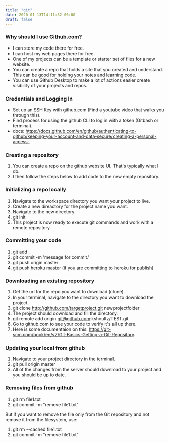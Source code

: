 ```yaml
---
title: "git"
date: 2020-01-13T14:11:32-06:00
draft: false
---
```


### Why should I use Github.com?

* I can store my code there for free. 
* I can host my web pages there for free.
* One of my projects can be a template or starter set of files for a new website. 
* You can create a repo that holds a site that you created and understand. This can be good for holding your notes and learning code.
* You can use Github Desktop to make a lot of actions easier create visibility of your projects and repos.

### Credentials and Logging In

* Set up an SSH Key with github.com (Find a youtube video that walks you through this).
* Find process for using the github CLI to log in with a token (Gitbash or terminal).
* docs: https://docs.github.com/en/github/authenticating-to-github/keeping-your-account-and-data-secure/creating-a-personal-access-

### Creating a repository

1. You can create a repo on the github website UI. That's typically what I do.
1. I then follow the steps below to add code to the new empty repository.

### Initializing a repo locally

1. Navigate to the workspace directory you want your project to live.
1. Create a new direactory for the project name you want.
1. Navigate to the new directory.
1. git init
1. This project is now ready to execute git commands and work with a remote repository.

### Committing your code

1. git add .
1. git commit -m 'message for commit.'
1. git push origin master
1. git push heroku master (if you are committing to heroku for publish)

### Downloading an existing repository

1. Get the url for the repo you want to download (clone).
1. In your terminal, navigate to the directory you want to download the project.
1. git clone <http://github.com/targetproject.git> newprojectfolder
1. The project should download and fill the directory.
1. git remote add origin git@github.com:kshoultz/TEST.git
1. Go to github.com to see your code to verify it's all up there.
1. Here is some documentaion on this: <https://git-scm.com/book/en/v2/Git-Basics-Getting-a-Git-Repository>.

### Updating your local from github

1. Navigate to your project directory in the terminal.
1. git pull origin master
1. All of the changes from the server should download to your project and you should be up to date.

### Removing files from github

1. git rm file1.txt
1. git commit -m "remove file1.txt"

But if you want to remove the file only from the Git repository and not remove it from the filesystem, use:

1. git rm --cached file1.txt
1. git commit -m "remove file1.txt"
